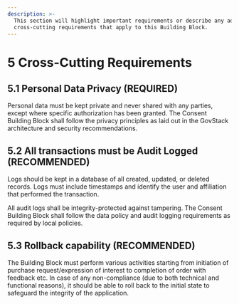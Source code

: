 ```yaml
---
description: >-
  This section will highlight important requirements or describe any additional
  cross-cutting requirements that apply to this Building Block.
---
```


# 5 Cross-Cutting Requirements

## 5.1 Personal Data Privacy (REQUIRED)

Personal data must be kept private and never shared with any parties, except where specific authorization has been granted. The Consent Building Block shall follow the privacy principles as laid out in the GovStack architecture and security recommendations.

## 5.2 All transactions must be Audit Logged  (RECOMMENDED)

Logs should be kept in a database of all created, updated, or deleted records. Logs must include timestamps and identify the user and affiliation that performed the transaction.

All audit logs shall be integrity-protected against tampering. The Consent Building Block shall follow the data policy and audit logging requirements as required by local policies.

## 5.3 Rollback capability (RECOMMENDED)

The Building Block must perform various activities starting from initiation of purchase request/expression of interest to completion of order with feedback etc. In case of any non-compliance (due to both technical and functional reasons), it should be able to roll back to the initial state to safeguard the integrity of the application.

